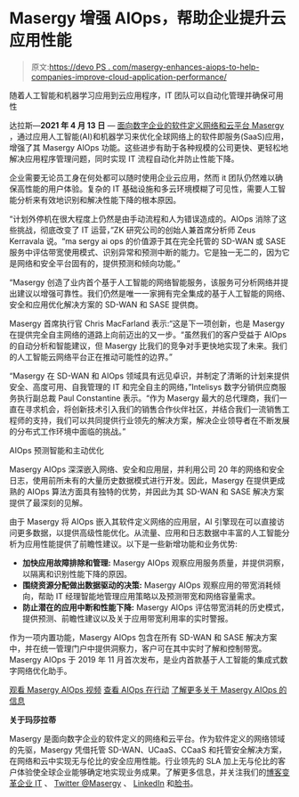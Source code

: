 # Masergy 增强 AIOps，帮助企业提升云应用性能

> 原文:[https://devo PS . com/masergy-enhances-aiops-to-help-companies-improve-cloud-application-performance/](https://devops.com/masergy-enhances-aiops-to-help-companies-improve-cloud-application-performance/)

随着人工智能和机器学习应用到云应用程序，IT 团队可以自动化管理并确保可用性

达拉斯—**2021 年 4 月 13 日** — [面向数字企业的软件定义网络和云平台 Masergy](https://www.masergy.com/) ，通过应用人工智能(AI)和机器学习来优化全球网络上的软件即服务(SaaS)应用，增强了其 Masergy AIOps 功能。这些进步有助于各种规模的公司更快、更轻松地解决应用程序管理问题，同时实现 IT 流程自动化并防止性能下降。

企业需要无论员工身在何处都可以随时使用企业云应用，然而 it 团队仍然难以确保高性能的用户体验。复杂的 IT 基础设施和多云环境模糊了可见性，需要人工智能分析来有效地识别和解决性能下降的根本原因。

“计划外停机在很大程度上仍然是由手动流程和人为错误造成的。AIOps 消除了这些挑战，彻底改变了 IT 运营，”ZK 研究公司的创始人兼首席分析师 Zeus Kerravala 说。“ma sergy ai ops 的价值源于其在完全托管的 SD-WAN 或 SASE 服务中评估带宽使用模式、识别异常和预测中断的能力。它是独一无二的，因为它是网络和安全平台固有的，提供预测和倾向功能。”

“Masergy 创造了业内首个基于人工智能的网络智能服务，该服务可分析网络并提出建议以增强可靠性。我们仍然是唯一一家拥有完全集成的基于人工智能的网络、安全和应用优化解决方案的 SD-WAN 和 SASE 提供商。

Masergy 首席执行官 Chris MacFarland 表示:“这是下一项创新，也是 Masergy 在提供完全自主网络的道路上向前迈出的又一步。“虽然我们的客户受益于 AIOps 的自动分析和智能建议，但 Masergy 比我们的竞争对手更快地实现了未来。我们的人工智能云网络平台正在推动可能性的边界。”

“Masergy 在 SD-WAN 和 AIOps 领域具有远见卓识，并制定了清晰的计划来提供安全、高度可用、自我管理的 IT 和完全自主的网络，”Intelisys 数字分销供应商服务执行副总裁 Paul Constantine 表示。“作为 Masergy 最大的总代理商，我们一直在寻求机会，将创新技术引入我们的销售合作伙伴社区，并结合我们一流销售工程师的支持，我们可以共同提供行业领先的解决方案，解决企业领导者在不断发展的分布式工作环境中面临的挑战。”

AIOps 预测智能和主动优化

Masergy AIOps 深深嵌入网络、安全和应用层，并利用公司 20 年的网络和安全日志，使用前所未有的大量历史数据模式进行开发。因此，Masergy 在提供更成熟的 AIOps 算法方面具有独特的优势，并因此为其 SD-WAN 和 SASE 解决方案提供了最深刻的见解。

由于 Masergy 将 AIOps 嵌入其软件定义网络的应用层，AI 引擎现在可以直接访问更多数据，以提供高级性能优化。从流量、应用和日志数据中丰富的人工智能分析为应用性能提供了前瞻性建议。以下是一些新增功能和业务优势:

*   **加快应用故障排除和管理:** Masergy AIOps 观察应用服务质量，并提供洞察，以隔离和识别性能下降的原因。
*   **围绕资源分配做出数据驱动的决策:** Masergy AIOps 观察应用的带宽消耗倾向，帮助 IT 经理智能地管理应用策略以及预测带宽和网络容量需求。
*   **防止潜在的应用中断和性能下降:** Masergy AIOps 评估带宽消耗的历史模式，提供预测、前瞻性建议以及关于应用带宽利用率的实时警报。

作为一项内置功能，Masergy AIOps 包含在所有 SD-WAN 和 SASE 解决方案中，并在统一管理门户中提供洞察力，客户可在其中实时了解和控制带宽。Masergy AIOps 于 2019 年 11 月首次发布，是业内首款基于人工智能的集成式数字网络优化助手。

[观看 Masergy AIOps 视频](https://youtu.be/sBgr7SY2864)
[查看 AIOps 在行动](https://youtu.be/x_lpsCLMURQ)
[了解更多关于 Masergy AIOps 的信息](https://www.masergy.com/sd-wan/sd-wan-portal)

**关于玛莎拉蒂**

Masergy 是面向数字企业的软件定义的网络和云平台。作为软件定义的网络领域的先驱，Masergy 凭借托管 SD-WAN、UCaaS、CCaaS 和托管安全解决方案，在网络和云中实现无与伦比的安全应用性能。行业领先的 SLA 加上无与伦比的客户体验使全球企业能够确定地实现业务成果。了解更多信息，并关注我们的[博客变革企业 IT](https://www.masergy.com/blog) 、 [Twitter @Masergy](https://twitter.com/masergy) 、 [LinkedIn](https://www.linkedin.com/company/masergy-communications) 和[脸书](https://www.facebook.com/masergycommunications/)。